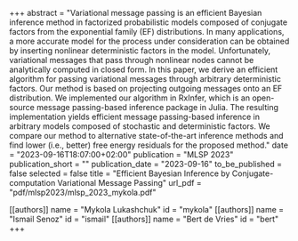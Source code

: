 +++
abstract = "Variational message passing is an efficient Bayesian inference method in factorized probabilistic models composed of conjugate factors from the exponential family (EF) distributions. In many applications, a more accurate model for the process under consideration can be obtained by inserting nonlinear deterministic factors in the model. Unfortunately, variational messages that pass through nonlinear nodes cannot be analytically computed in closed form. In this paper, we derive an efficient algorithm for passing variational messages through arbitrary deterministic factors. Our method is based on projecting outgoing messages onto an EF distribution. We implemented our algorithm in RxInfer, which is an open-source message passing-based inference package in Julia. The resulting implementation yields efficient message passing-based inference in arbitrary models composed of stochastic and deterministic factors. We compare our method to alternative state-of-the-art inference methods and find lower (i.e., better) free energy residuals for the proposed method."
date = "2023-09-16T18:07:00+02:00"
publication = "MLSP 2023"
publication_short = ""
publication_date = "2023-09-16"
to_be_published = false
selected = false
title = "Efficient Bayesian Inference by Conjugate-computation Variational Message Passing"
url_pdf = "pdf/mlsp2023/mlsp_2023_mykola.pdf"

[[authors]]
    name = "Mykola Lukashchuk"
    id = "mykola"
[[authors]]
    name = "Ismail Senoz"
    id = "ismail"
[[authors]]
    name = "Bert de Vries"
    id = "bert"
+++
